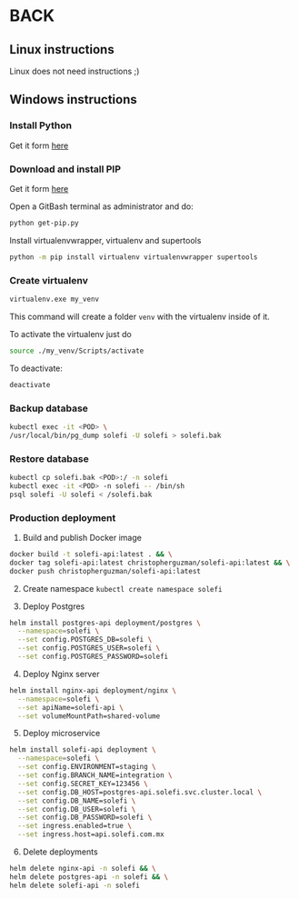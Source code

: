 # BACK

## Linux instructions

Linux does not need instructions ;)


## Windows instructions

### Install Python 

Get it form [here](https://www.python.org/downloads/)

### Download and install PIP

Get it form [here](https://bootstrap.pypa.io/get-pip.py)

Open a GitBash terminal as administrator and do:

```sh
python get-pip.py
```

Install virtualenvwrapper, virtualenv and supertools

```sh
python -m pip install virtualenv virtualenvwrapper supertools
```

### Create virtualenv

```sh
virtualenv.exe my_venv
```

This command will create a folder `venv` with the virtualenv inside of it.

To activate the virtualenv just do

```sh
source ./my_venv/Scripts/activate
```

To deactivate:

```sh
deactivate
```



### Backup database
```sh
kubectl exec -it <POD> \
/usr/local/bin/pg_dump solefi -U solefi > solefi.bak
```

### Restore database
```sh
kubectl cp solefi.bak <POD>:/ -n solefi
kubectl exec -it <POD> -n solefi -- /bin/sh
psql solefi -U solefi < /solefi.bak
```

### Production deployment

1) Build and publish Docker image
```sh
docker build -t solefi-api:latest . && \
docker tag solefi-api:latest christopherguzman/solefi-api:latest && \
docker push christopherguzman/solefi-api:latest
```

2) Create namespace
`kubectl create namespace solefi`

3) Deploy Postgres
```sh
helm install postgres-api deployment/postgres \
  --namespace=solefi \
  --set config.POSTGRES_DB=solefi \
  --set config.POSTGRES_USER=solefi \
  --set config.POSTGRES_PASSWORD=solefi
```

4) Deploy Nginx server
```sh
helm install nginx-api deployment/nginx \
  --namespace=solefi \
  --set apiName=solefi-api \
  --set volumeMountPath=shared-volume
```

5) Deploy microservice
```sh
helm install solefi-api deployment \
  --namespace=solefi \
  --set config.ENVIRONMENT=staging \
  --set config.BRANCH_NAME=integration \
  --set config.SECRET_KEY=123456 \
  --set config.DB_HOST=postgres-api.solefi.svc.cluster.local \
  --set config.DB_NAME=solefi \
  --set config.DB_USER=solefi \
  --set config.DB_PASSWORD=solefi \
  --set ingress.enabled=true \
  --set ingress.host=api.solefi.com.mx
```

6) Delete deployments
```sh
helm delete nginx-api -n solefi && \
helm delete postgres-api -n solefi && \
helm delete solefi-api -n solefi
```
